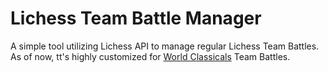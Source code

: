 # Lichess Team Battle Manager

A simple tool utilizing Lichess API to manage regular
Lichess Team Battles. As of now, tt's highly customized for
[World Classicals](https://lichess.org/team/world-classicals) Team Battles.
